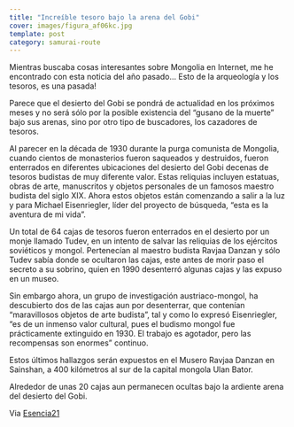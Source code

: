 ```yaml
---
title: "Increíble tesoro bajo la arena del Gobi"
cover: images/figura_af06kc.jpg
template: post
category: samurai-route
---
```


Mientras buscaba cosas interesantes sobre Mongolia en Internet, me he encontrado con esta noticia del año pasado… Esto de la arqueología y los tesoros, es una pasada!

Parece que el desierto del Gobi se pondrá de actualidad en los próximos meses y no será sólo por la posible existencia del “gusano de la muerte” bajo sus arenas, sino por otro tipo de buscadores, los cazadores de tesoros.

Al parecer en la década de 1930 durante la purga comunista de Mongolia, cuando cientos de monasterios fueron saqueados y destruidos, fueron enterrados en diferentes ubicaciones del desierto del Gobi decenas de tesoros budistas de muy diferente valor. Estas reliquias incluyen estatuas, obras de arte, manuscritos y objetos personales de un famosos maestro budista del siglo XIX. Ahora estos objetos están comenzando a salir a la luz y para Michael Eisenriegler, líder del proyecto de búsqueda, “esta es la aventura de mi vida”.

Un total de 64 cajas de tesoros fueron enterrados en el desierto por un monje llamado Tudev, en un intento de salvar las reliquias de los ejércitos soviéticos y mongol. Pertenecían al maestro budista Ravjaa Danzan y sólo Tudev sabía donde se ocultaron las cajas, este antes de morir paso el secreto a su sobrino, quien en 1990 desenterró algunas cajas y las expuso en un museo.

Sin embargo ahora, un grupo de investigación austriaco-mongol, ha descubierto dos de las cajas aun por desenterrar, que contenían “maravillosos objetos de arte budista”, tal y como lo expresó Eisenriegler, “es de un inmenso valor cultural, pues el budismo mongol fue prácticamente extinguido en 1930. El trabajo es agotador, pero las recompensas son enormes” continuo.

Estos últimos hallazgos serán expuestos en el Musero Ravjaa Danzan en Sainshan, a 400 kilómetros al sur de la capital mongola Ulan Bator.

Alrededor de unas 20 cajas aun permanecen ocultas bajo la ardiente arena del desierto del Gobi.

Via [Esencia21](http://esencia21.wordpress.com/2009/08/10/un-increible-tesoro-bajo-la-arena-del-desierto-del-gobi/)
